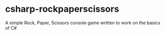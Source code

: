 # csharp-rockpaperscissors

A simple Rock, Paper, Scissors console game written to work on the basics of C#
